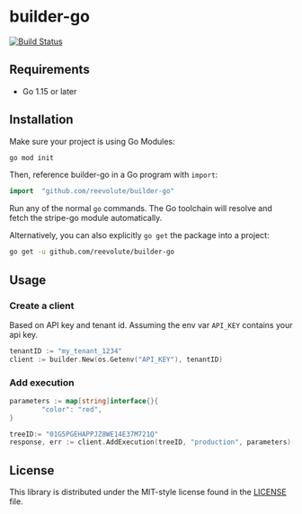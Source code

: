 # builder-go
[![Build Status](https://github.com/reevolute/builder-go/actions/workflows/test.yml/badge.svg?branch=main)](https://github.com/reevolute/builder-go/actions/workflows/test.yml?query=branch%3Amain)

## Requirements ##

- Go 1.15 or later

## Installation ##

Make sure your project is using Go Modules:

``` sh
go mod init
```

Then, reference builder-go in a Go program with `import`:

``` go
import	"github.com/reevolute/builder-go"
```
Run any of the normal `go` commands. The Go toolchain will resolve and fetch the stripe-go module automatically.

Alternatively, you can also explicitly `go get` the package into a project:

```bash
go get -u github.com/reevolute/builder-go
```

## Usage ##

### Create a client ###

Based on API key and tenant id. Assuming the env var `API_KEY` contains your api key.
```go
tenantID := "my_tenant_1234"
client := builder.New(os.Getenv("API_KEY"), tenantID)
```

### Add execution ###
```go
parameters := map[string]interface{}{
		"color": "red",
}

treeID:= "01G5PGEHAPPJZ8WE14E37M721Q"
response, err := client.AddExecution(treeID, "production", parameters)
```

## License ##

This library is distributed under the MIT-style license found in the [LICENSE](./LICENSE)
file.